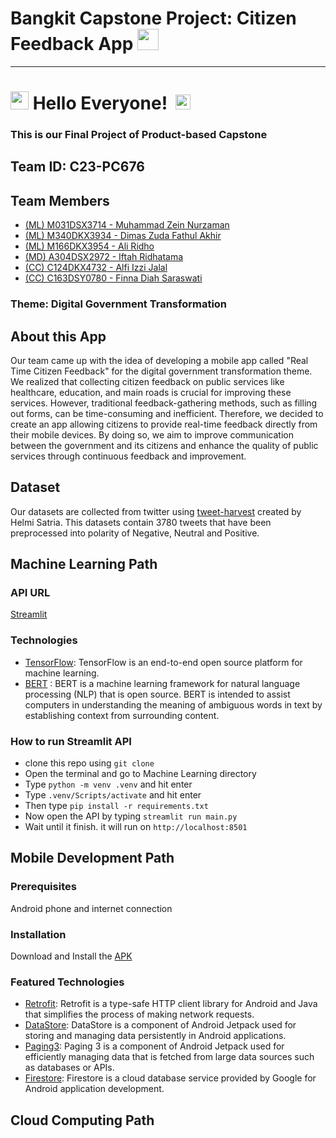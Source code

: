 ﻿# Bangkit Capstone Project: Citizen Feedback App <img src="https://github.com/TheDudeThatCode/TheDudeThatCode/blob/master/Assets/Handshake.gif" width="34px">
---

# <img src="https://github.com/TheDudeThatCode/TheDudeThatCode/blob/master/Assets/Hi.gif" width="29px"> Hello Everyone! &nbsp;<img src="https://github.com/TheDudeThatCode/TheDudeThatCode/blob/master/Assets/Developer.gif" width="24x">

### This is our Final Project of Product-based Capstone

## Team ID: C23-PC676
## Team Members
- [(ML) M031DSX3714       - Muhammad Zein Nurzaman](https://github.com/Zeinayyy)
- [(ML) M340DKX3934    - Dimas Zuda Fathul Akhir](https://github.com/dimaszudafa)
- [(ML) M166DKX3954        - Ali Ridho](https://github.com/alias43)
- [(MD) A304DSX2972      - Iftah Ridhatama](https://github.com/Ridhatama)
- [(CC) C124DKX4732     - Alfi Izzi Jalal](https://github.com/Alfiizzi21)
- [(CC) C163DSY0780 - Finna Diah Saraswati](https://github.com/finnasaraswati)

### Theme: Digital Government Transformation


## About this App
Our team came up with the idea of developing a mobile app called "Real Time Citizen Feedback" for the digital government transformation theme. We realized that collecting citizen feedback on public services like healthcare, education, and main roads is crucial for improving these services. However, traditional feedback-gathering methods, such as filling out forms, can be time-consuming and inefficient. Therefore, we decided to create an app allowing citizens to provide real-time feedback directly from their mobile devices. By doing so, we aim to improve communication between the government and its citizens and enhance the quality of public services through continuous feedback and improvement.

## Dataset
Our datasets are collected from twitter using [tweet-harvest](https://github.com/helmisatria/tweet-harvest) created by Helmi Satria. This datasets contain 3780 tweets that have been preprocessed into polarity of Negative, Neutral and Positive.

## Machine Learning Path

### API URL
[Streamlit](https://docs.streamlit.io/library/api-reference)

### Technologies
- [TensorFlow](https://www.tensorflow.org): TensorFlow is an end-to-end open source platform for machine learning.
- [BERT](https://huggingface.co/docs/transformers/model_doc/bert) : BERT is a machine learning framework for natural language processing (NLP) that is open source. BERT is intended to assist computers in understanding the meaning of ambiguous words in text by establishing context from surrounding content.

### How to run Streamlit API
- clone this repo using `git clone`
- Open the terminal and go to Machine Learning directory
- Type `python -m venv .venv` and hit enter
- Type `.venv/Scripts/activate` and hit enter
- Then type `pip install -r requirements.txt`
- Now open the API by typing `streamlit run main.py`
- Wait until it finish. it will run on `http://localhost:8501`

## Mobile Development Path

### Prerequisites
Android phone and internet connection

### Installation
Download and Install the [APK](https://drive.google.com/drive/folders/1WE5Nc9wMZc2B6x_LGgqpG6BanGUM8U44?usp=sharing)

### Featured Technologies
- [Retrofit](https://square.github.io/retrofit/): Retrofit is a type-safe HTTP client library for Android and Java that simplifies the process of making network requests.
- [DataStore](https://developer.android.com/topic/libraries/architecture/datastore?hl=id): DataStore is a component of Android Jetpack used for storing and managing data persistently in Android applications.
- [Paging3](https://developer.android.com/topic/libraries/architecture/paging/v3-overview?hl=id): Paging 3 is a component of Android Jetpack used for efficiently managing data that is fetched from large data sources such as databases or APIs.
- [Firestore](https://firebase.google.com/docs/firestore?hl=id): Firestore is a cloud database service provided by Google for Android application development.

## Cloud Computing Path
